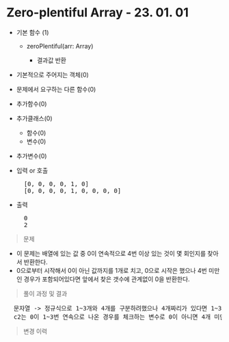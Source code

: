 # Zero-plentiful Array - 23. 01. 01

- 기본 함수 (1)
  - zeroPlentiful(arr: Array<Number>)
    - 결과값 반환
- 기본적으로 주어지는 객체(0)
- 문제에서 요구하는 다른 함수(0)
- 추가함수(0)
- 추가클래스(0)
  - 함수(0)
  - 변수(0)
- 추가변수(0)

- 입력 or 호출
  <pre>
    [0, 0, 0, 0, 1, 0]
    [0, 0, 0, 0, 1, 0, 0, 0, 0]
  </pre>
 
- 출력
  <pre>
    0
    2
  </pre>

> 문제
  - 이 문제는 배열에 있는 값 중 0이 연속적으로 4번 이상 있는 것이 몇 회인지를 찾아서 반환한다.
  - 0으로부터 시작해서 0이 아닌 값까지를 1개로 치고, 0으로 시작은 했으나 4번 미만인 경우가 포함되어있다면 앞에서 찾은 갯수에 관계없이 0을 반환한다.

> 풀이 과정 및 결과
<pre>
  문자열 -> 정규식으로 1~3개와 4개를 구분하려했으나 4개짜리가 있다면 1~3개짜리는 무조건적으로 포함되어있어서 for문을 통한 갯수 구하기로 변경함.
  c2는 0이 1~3번 연속으로 나온 경우를 체크하는 변수로 0이 아니면 4개 미만이 있다는 의미의 변수로 사용.
</pre>

>변경 이력
<pre>
</pre>